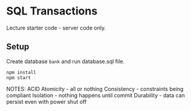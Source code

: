 # SQL Transactions

Lecture starter code - server code only.

## Setup

Create database `bank` and run database.sql file.

```
npm install
npm start
```



NOTES:
ACID
Atomicity - all or nothing
Consistency - constraints being compliant
Isolation - nothing happens until commit
Durability - data can persist even with power shut off